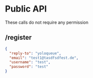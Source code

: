 # Public API
These calls do not require any permission

## /register
```json
{
  "reply-to": "yoloqueue",
  "email": "test1@tasdfsdfest.de",
  "username": "test",
  "password": "test"
}
```
